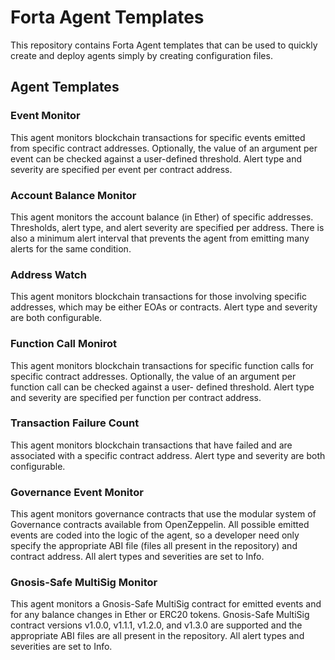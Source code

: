 # Forta Agent Templates

This repository contains Forta Agent templates that can be used to quickly create and deploy agents
simply by creating configuration files.

## Agent Templates

### Event Monitor

This agent monitors blockchain transactions for specific events emitted from specific contract
addresses.  Optionally, the value of an argument per event can be checked against a user-defined
threshold.  Alert type and severity are specified per event per contract address.

### Account Balance Monitor

This agent monitors the account balance (in Ether) of specific addresses.  Thresholds, alert type,
and alert severity are specified per address.  There is also a minimum alert interval that prevents
the agent from emitting many alerts for the same condition.

### Address Watch

This agent monitors blockchain transactions for those involving specific addresses, which may be
either EOAs or contracts.  Alert type and severity are both configurable.

### Function Call Monirot

This agent monitors blockchain transactions for specific function calls for specific contract
addresses. Optionally, the value of an argument per function call can be checked against a user-
defined threshold.  Alert type and severity are specified per function per contract address.

### Transaction Failure Count

This agent monitors blockchain transactions that have failed and are associated with a specific
contract address. Alert type and severity are both configurable.

### Governance Event Monitor

This agent monitors governance contracts that use the modular system of Governance contracts available
from OpenZeppelin.  All possible emitted events are coded into the logic of the agent, so a developer
need only specify the appropriate ABI file (files all present in the repository) and contract address.
All alert types and severities are set to Info.

### Gnosis-Safe MultiSig Monitor

This agent monitors a Gnosis-Safe MultiSig contract for emitted events and for any balance changes in
Ether or ERC20 tokens.  Gnosis-Safe MultiSig contract versions v1.0.0, v1.1.1, v1.2.0, and v1.3.0 are
supported and the appropriate ABI files are all present in the repository.  All alert types and
severities are set to Info.
